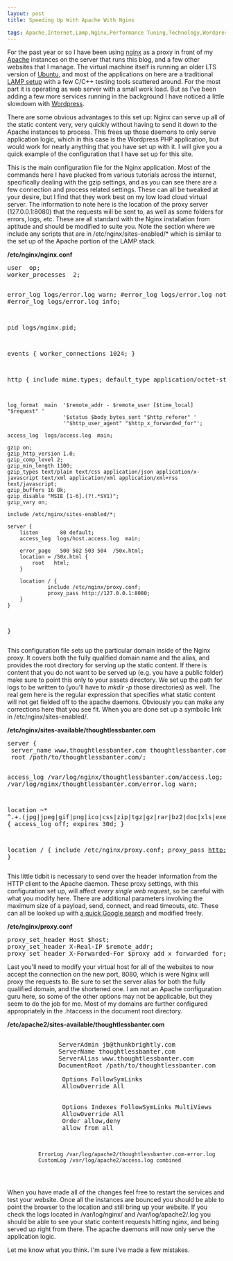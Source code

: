 ```yaml
---
layout: post
title: Speeding Up With Apache With Nginx

tags: Apache,Internet,Lamp,Nginx,Performance Tuning,Technology,Wordpress
---
```

<p>For the past year or so I have been using <a href="http://nginx.org/">nginx</a> as a proxy in front of my <a href="http://httpd.apache.org/docs/2.0/">Apache</a> instances on the server that runs this blog, and a few other websites that I manage. The virtual machine itself is running an older LTS version of <a href="https://wiki.ubuntu.com/LTS">Ubuntu</a>, and most of the applications on here are a traditional <a href="http://en.wikipedia.org/wiki/LAMP_(software_bundle)">LAMP setup</a> with a few C/C++ testing tools scattered around. For the most part it is operating as web server with a small work load. But as I've been adding a few more services running in the background I have noticed a little slowdown with <a href="http://wordpress.org">Wordpress</a>.</p>
<p>There are some obvious advantages to this set up: Nginx can serve up all of the static content very, very quickly without having to send it down to the Apache instances to process. This frees up those daemons to only serve application logic, which in this case is the Wordpress PHP application, but would work for nearly anything that you have set up with it. I will give you a quick example of the configuration that I have set up for this site.</p>
<p>This is the main configuration file for the Nginx application. Most of the commands here I have plucked from various tutorials across the internet, specifically dealing with the gzip settings, and as you can see there are a few connection and process related settings. These can all be tweaked at your desire, but I find that they work best on my low load cloud virtual server. The information to note here is the location of the proxy server (127.0.0.1:8080) that the requests will be sent to, as well as some folders for errors, logs, etc. These are all standard with the Nginx installation from aptitude and should be modified to suite you. Note the section where we include any scripts that are in /etc/nginx/sites-enabled/* which is similar to the set up of the Apache portion of the LAMP stack.</p>
<p><strong>/etc/nginx/nginx.conf</strong>
<pre lang="xorg_conf">user  op;
worker_processes  2;

error_log  logs/error.log warn;
#error_log  logs/error.log  notice;
#error_log  logs/error.log  info;

pid        logs/nginx.pid;

events {
    worker_connections  1024;
}

http {
    include       mime.types;
    default_type  application/octet-stream;

    log_format  main  '$remote_addr - $remote_user [$time_local] "$request" '
                      '$status $body_bytes_sent "$http_referer" '
                      '"$http_user_agent" "$http_x_forwarded_for"';

    access_log  logs/access.log  main;

    gzip on;
    gzip_http_version 1.0;
    gzip_comp_level 2;
    gzip_min_length 1100;
    gzip_types text/plain text/css application/json application/x-javascript text/xml application/xml application/xml+rss text/javascript;
    gzip_buffers 16 8k;
    gzip_disable "MSIE [1-6].(?!.*SV1)";
    gzip_vary on;

    include /etc/nginx/sites-enabled/*;

    server {
        listen       80 default;
        access_log  logs/host.access.log  main;

        error_page   500 502 503 504  /50x.html;
        location = /50x.html {
            root   html;
        }

        location / {
                 include /etc/nginx/proxy.conf;
                 proxy_pass http://127.0.0.1:8080;
        }
    }
}</pre></p>
<p>This configuration file sets up the particular domain inside of the Nginx proxy. It covers both the fully qualified domain name and the alias, and provides the root directory for serving up the static content. If there is content that you do not want to be served up (e.g. you have a public folder) make sure to point this only to your assets directory. We set up the path for logs to be written to (you'll have to <em>mkdir -p</em> those directories) as well. The real gem here is the regular expression that specifies what static content will not get fielded off to the apache daemons. Obviously you can make any corrections here that you see fit. When you are done set up a symbolic link in /etc/nginx/sites-enabled/<site>.</p>
<p><strong>/etc/nginx/sites-available/thoughtlessbanter.com</strong>
<pre lang="xorg_conf">server {
 server_name www.thoughtlessbanter.com thoughtlessbanter.com;
 root /path/to/thoughtlessbanter.com/;

 access_log /var/log/nginx/thoughtlessbanter.com/access.log;
 error_log /var/log/nginx/thoughtlessbanter.com/error.log warn;

 location ~* ^.+.(jpg|jpeg|gif|png|ico|css|zip|tgz|gz|rar|bz2|doc|xls|exe|pdf|ppt|txt|tar|mid|midi|wav|bmp|rtf|js)$ {
              access_log off;
              expires 30d;
 }

 location / {
              include /etc/nginx/proxy.conf;
              proxy_pass http://127.0.0.1:8080;
 }
}</pre></p>
<p>This little tidbit is necessary to send over the header information from the HTTP client to the Apache daemon. These proxy settings, with this configuration set up, will affect <em>every single web request</em>, so be careful with what you modify here. There are additional parameters involving the maximum size of a payload, send, connect, and read timeouts, etc. These can all be looked up with <a href="http://wiki.nginx.org/HttpProxyModule">a quick Google search</a> and modified freely.</p>
<p><strong>/etc/nginx/proxy.conf</strong></p>
<pre lang="xorg_conf">proxy_set_header Host $host;
proxy_set_header X-Real-IP $remote_addr;
proxy_set_header X-Forwarded-For $proxy_add_x_forwarded_for;</pre></p>
<p>Last you'll need to modify your virtual host for all of the websites to now accept the connection on the new port, 8080, which is were Nginx will proxy the requests to. Be sure to set the server alias for both the fully qualified domain, and the shortened one. I am not an Apache configuration guru here, so some of the other options may not be applicable, but they seem to do the job for me. Most of my domains are further configured appropriately in the .htaccess in the document root directory.</p>
<p><strong>/etc/apache2/sites-available/thoughtlessbanter.com</strong>
<pre lang="xml"><VirtualHost *:8080>
              ServerAdmin jb@thunkbrightly.com
              ServerName thoughtlessbanter.com
              ServerAlias www.thoughtlessbanter.com
              DocumentRoot /path/to/thoughtlessbanter.com
              <Directory />
               Options FollowSymLinks
               AllowOverride All
              </Directory>
              <Directory /path/to/thoughtlessbanter.com>
               Options Indexes FollowSymLinks MultiViews
               AllowOverride All
               Order allow,deny
               allow from all
              </Directory>

              ErrorLog /var/log/apache2/thoughtlessbanter.com-error.log
              CustomLog /var/log/apache2/access.log combined
</VirtualHost></pre></p>
<p>When you have made all of the changes feel free to restart the services and test your website. Once all the instances are bounced you should be able to point the browser to the location and still bring up your website. If you check the logs located in /var/log/nginx/<site> and /var/log/apache2/<site>.log you should be able to see your static content requests hitting nginx, and being served up right from there. The apache daemons will now only serve the application logic.</p>
<p>Let me know what you think. I'm sure I've made a few mistakes.</p>
